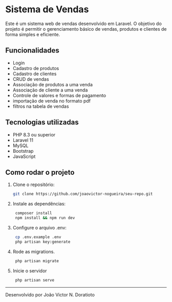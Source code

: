 # Sistema de Vendas

Este é um sistema web de vendas desenvolvido em Laravel. O objetivo do projeto é permitir o gerenciamento básico de vendas, produtos e clientes de forma simples e eficiente.

## Funcionalidades

- Login
- Cadastro de produtos  
- Cadastro de clientes
- CRUD de vendas
- Associação de produtos a uma venda
- Associação de cliente a uma venda
- Controle de valores e formas de pagamento
- importação de venda no formato pdf
- filtros na tabela de vendas

## Tecnologias utilizadas

- PHP 8.3 ou superior
- Laravel 11  
- MySQL  
- Bootstrap
- JavaScript

## Como rodar o projeto

1. Clone o repositório:
   ```bash
   git clone https://github.com/joaovictor-nogueira/seu-repo.git
   ```
2. Instale as dependências: 
   ```bash
    composer install
    npm install && npm run dev
   ```
3. Configure o arquivo .env:
   ```bash
    cp .env.example .env
    php artisan key:generate
   ```
4. Rode as migrations.
   ```bash
    php artisan migrate
   ```
5. Inicie o servidor
   ```bash
    php artisan serve
   ```

---
Desenvolvido por João Victor N. Doratioto
